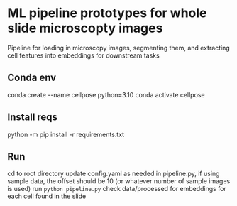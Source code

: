# ML pipeline prototypes for whole slide microscopty images 
Pipeline for loading in microscopy images, segmenting them, and extracting cell features into embeddings for downstream tasks

## Conda env
conda create --name cellpose python=3.10
conda activate cellpose

## Install reqs
python -m pip install -r requirements.txt 

## Run
cd to root directory
update config.yaml as needed
in pipeline.py, if using sample data, the offset should be 10 (or whatever number of sample images is used)
run `python pipeline.py`
check data/processed for embeddings for each cell found in the slide